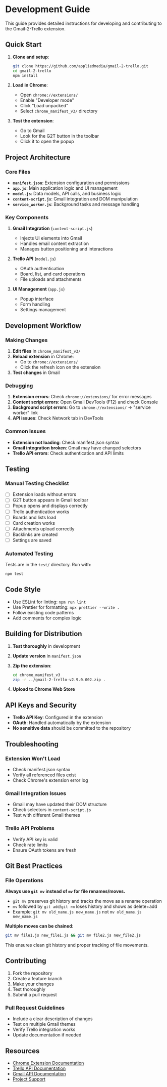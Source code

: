 # Development Guide

This guide provides detailed instructions for developing and contributing to the Gmail-2-Trello extension.

## Quick Start

1. **Clone and setup**:

   ```zsh
   git clone https://github.com/appliedmedia/gmail-2-trello.git
   cd gmail-2-trello
   npm install
   ```

2. **Load in Chrome**:
   - Open `chrome://extensions/`
   - Enable "Developer mode"
   - Click "Load unpacked"
   - Select `chrome_manifest_v3/` directory

3. **Test the extension**:
   - Go to Gmail
   - Look for the G2T button in the toolbar
   - Click it to open the popup

## Project Architecture

### Core Files

- **`manifest.json`**: Extension configuration and permissions
- **`app.js`**: Main application logic and UI management
- **`model.js`**: Data models, API calls, and business logic
- **`content-script.js`**: Gmail integration and DOM manipulation
- **`service_worker.js`**: Background tasks and message handling

### Key Components

1. **Gmail Integration** (`content-script.js`)
   - Injects UI elements into Gmail
   - Handles email content extraction
   - Manages button positioning and interactions

2. **Trello API** (`model.js`)
   - OAuth authentication
   - Board, list, and card operations
   - File uploads and attachments

3. **UI Management** (`app.js`)
   - Popup interface
   - Form handling
   - Settings management

## Development Workflow

### Making Changes

1. **Edit files** in `chrome_manifest_v3/`
2. **Reload extension** in Chrome:
   - Go to `chrome://extensions/`
   - Click the refresh icon on the extension
3. **Test changes** in Gmail

### Debugging

1. **Extension errors**: Check `chrome://extensions/` for error messages
2. **Content script errors**: Open Gmail DevTools (F12) and check Console
3. **Background script errors**: Go to `chrome://extensions/` → "service worker" link
4. **API issues**: Check Network tab in DevTools

### Common Issues

- **Extension not loading**: Check manifest.json syntax
- **Gmail integration broken**: Gmail may have changed selectors
- **Trello API errors**: Check authentication and API limits

## Testing

### Manual Testing Checklist

- [ ] Extension loads without errors
- [ ] G2T button appears in Gmail toolbar
- [ ] Popup opens and displays correctly
- [ ] Trello authentication works
- [ ] Boards and lists load
- [ ] Card creation works
- [ ] Attachments upload correctly
- [ ] Backlinks are created
- [ ] Settings are saved

### Automated Testing

Tests are in the `test/` directory. Run with:

```zsh
npm test
```

## Code Style

- Use ESLint for linting: `npm run lint`
- Use Prettier for formatting: `npx prettier --write .`
- Follow existing code patterns
- Add comments for complex logic

## Building for Distribution

1. **Test thoroughly** in development
2. **Update version** in `manifest.json`
3. **Zip the extension**:

   ```zsh
   cd chrome_manifest_v3
   zip -r ../gmail-2-trello-v2.9.0.002.zip .
   ```

4. **Upload to Chrome Web Store**

## API Keys and Security

- **Trello API Key**: Configured in the extension
- **OAuth**: Handled automatically by the extension
- **No sensitive data** should be committed to the repository

## Troubleshooting

### Extension Won't Load

- Check manifest.json syntax
- Verify all referenced files exist
- Check Chrome's extension error log

### Gmail Integration Issues

- Gmail may have updated their DOM structure
- Check selectors in `content-script.js`
- Test with different Gmail themes

### Trello API Problems

- Verify API key is valid
- Check rate limits
- Ensure OAuth tokens are fresh

## Git Best Practices

### File Operations

**Always use `git mv` instead of `mv` for file renames/moves.**

- `git mv` preserves git history and tracks the move as a rename operation
- `mv` followed by `git add`/`git rm` loses history and shows as delete+add
- Example: `git mv old_name.js new_name.js` not `mv old_name.js new_name.js`

**Multiple moves can be chained:**

```zsh
git mv file1.js new_file1.js && git mv file2.js new_file2.js
```

This ensures clean git history and proper tracking of file movements.

## Contributing

1. Fork the repository
2. Create a feature branch
3. Make your changes
4. Test thoroughly
5. Submit a pull request

### Pull Request Guidelines

- Include a clear description of changes
- Test on multiple Gmail themes
- Verify Trello integration works
- Update documentation if needed

## Resources

- [Chrome Extension Documentation](<https://developer.chrome.com/docs/extensions/>)
- [Trello API Documentation](<https://developer.atlassian.com/cloud/trello/>)
- [Gmail API Documentation](<https://developers.google.com/gmail/api>)
- [Project Support](<https://g2t.support>)

